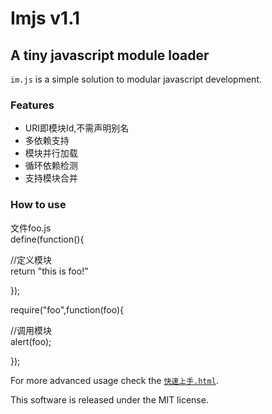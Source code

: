 # Imjs v1.1
## A tiny javascript module loader

`im.js` is a simple solution to modular javascript development.

### Features
 * URI即模块Id,不需声明别名
 * 多依赖支持
 * 模块并行加载
 * 循环依赖检测
 * 支持模块合并

### How to use
文件foo.js  
define(function(){

  //定义模块  
  return "this is foo!"
  
});

require("foo",function(foo){

  //调用模块   
  alert(foo);
  
});


For more advanced usage check the [`快速上手.html`](http://fengdi.github.com/imjs/test.html).

This software is released under the MIT license.
